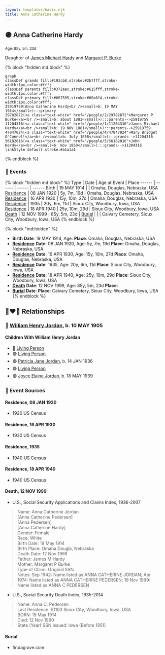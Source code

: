 ```yaml
---
layout: templates/basic.njk
title: Anna Catherine Hardy
---
```

## 🟣 Anna Catherine Hardy
<small>Age: 85y, 5m, 23d</small>

Daughter of [James Michael Hardy](/people/1/11204316) and [Margaret P. Burke](/people/2/29782872)

{% block "hidden md:block" %}
```mermaid
graph
classDef grands fill:#193cb8,stroke:#2b7fff,stroke-width:1px,color:#fff;
classDef parents fill:#372aac,stroke:#615fff,stroke-width:1px,color:#fff;
classDef primary fill:#007595,stroke:#00a6f4,stroke-width:1px,color:#fff;
25919759(Anna Catherine Hardy<br /><small>b: 19 MAY 1914</small>):::primary
29782872(<a class="text-white" href="/people/2/29782872">Margaret P. Burke</a><br /><small>b: about 1883</small>):::parents-->25919759
11204316(<a class="text-white" href="/people/1/11204316">James Michael Hardy</a><br /><small>b: 19 NOV 1881</small>):::parents-->25919759
47047024(<a class="text-white" href="/people/4/47047024">Mary Bridget O'Connell</a><br /><small>b: July 1858</small>):::grands-->11204316
56182816(<a class="text-white" href="/people/5/56182816">John Hardy</a><br /><small>b: Nov 1850</small>):::grands-->11204316
linkStyle default stroke:#a1a1a1
```
{% endblock %}

### 📆 Events

{% block "hidden md:block" %}
Type | Date | Age at Event | Place
------ | ------ | ------ | ------
Birth | 19 MAY 1914 |  | Omaha, Douglas, Nebraska, USA
[Residence](#event-event-0) | 08 JAN 1920 | 5y, 7m, 19d | Omaha, Douglas, Nebraska, USA
[Residence](#event-event-1) | 16 APR 1930 | 15y, 10m, 27d | Omaha, Douglas, Nebraska, USA
[Residence](#event-event-2) | 1935 | 20y, 6m, 11d | Sioux City, Woodbury, Iowa, USA
[Residence](#event-event-3) | 18 APR 1940 | 25y, 10m, 29d | Sioux City, Woodbury, Iowa, USA
[Death](#event-event-8) | 12 NOV 1999 | 85y, 5m, 23d |
[Burial](#event-event-9) |  |  | Calvary Cemetery, Sioux City, Woodbury, Iowa, USA
{% endblock %}

{% block "md:hidden" %}
- **Birth**
**Date**: 19 MAY 1914, Age:
**Place**: Omaha, Douglas, Nebraska, USA
- **[Residence](#event-event-0)**
**Date**: 08 JAN 1920, Age: 5y, 7m, 19d
**Place**: Omaha, Douglas, Nebraska, USA
- **[Residence](#event-event-1)**
**Date**: 16 APR 1930, Age: 15y, 10m, 27d
**Place**: Omaha, Douglas, Nebraska, USA
- **[Residence](#event-event-2)**
**Date**: 1935, Age: 20y, 6m, 11d
**Place**: Sioux City, Woodbury, Iowa, USA
- **[Residence](#event-event-3)**
**Date**: 18 APR 1940, Age: 25y, 10m, 29d
**Place**: Sioux City, Woodbury, Iowa, USA
- **[Death](#event-event-8)**
**Date**: 12 NOV 1999, Age: 85y, 5m, 23d
**Place**:
- **[Burial](#event-event-9)**
**Date**:
**Place**: Calvary Cemetery, Sioux City, Woodbury, Iowa, USA
{% endblock %}

## 👩‍❤️‍👨 Relationships

### 🔵 [William Henry Jordan](/people/3/32091032), b. 10 MAY 1905

#### Children With William Henry Jordan
* 🔵 [Living Person](/people/7/71455712)
* 🟣 [Living Person](/people/8/81156064)
* 🟣 [Patricia Jane Jordan](/people/8/8578400), b. 14 JAN 1936
* 🟣 [Living Person](/people/1/16458922)
* 🟣 [Joyce Elaine Jordan](/people/8/86240475), b. 18 MAY 1939
### 📰 Event Sources

#### <a id="event-event-0"></a> Residence, 08 JAN 1920
* 1920 US Census

#### <a id="event-event-1"></a> Residence, 16 APR 1930
* 1930 US Census

#### <a id="event-event-2"></a> Residence, 1935
* 1940 US Census

#### <a id="event-event-3"></a> Residence, 18 APR 1940
* 1940 US Census

#### <a id="event-event-8"></a> Death, 12 NOV 1999
* U.S., Social Security Applications and Claims Index, 1936-2007
>   
  > Name: Anna Catherine Jordan  
  > [Anna Catherine Pedersen]  
  > [Anna Pedersen]  
  > [Anna Catherine Hardy]  
  > Gender: Female  
  > Race: White  
  > Birth Date: 19 May 1914  
  > Birth Place: Omaha Dougla, Nebraska  
  > Death Date: 12 Nov 1999  
  > Father: James M Hardy  
  > Mother: Margaret P Burke  
  > Type of Claim: Original SSN.  
  > Notes: Sep 1942:  Name listed as ANNA CATHERINE JORDAN; Apr 1974:  Name listed as ANNA CATHERINE PEDERSEN; 19 Nov 1999:  Name listed as ANNA C PEDERSEN
* U.S., Social Security Death Index, 1935-2014
>   
  > Name: Anna C. Pedersen  
  > Last Residence: 51103 Sioux City, Woodbury, Iowa, USA  
  > BORN: 19 May 1914  
  > Died: 12 Nov 1999  
  > State (Year) SSN issued: Iowa (Before 1951)

#### <a id="event-event-9"></a> Burial
* findagrave.com
